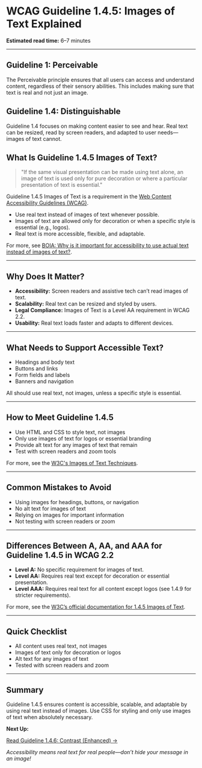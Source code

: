 <!--
title: 1.4.5 - Images of Text
series: Making the Web Accessible for All
description: A practical guide to WCAG Guideline 1.4.5 (Images of Text)—what it means, why it matters, and how to ensure text is real, not just an image.
keywords: wcag 1.4.5, images of text, accessibility, web standards, real text, screen readers
image: WCAG-Series-1.4.5.png
imageAlt: Blue text on yellow background saying, "Web Content Accessibiilty Guiedlines (WCAG) 1.4.5 Explained, Images of Text"
status: published
date: 2025-07-01
excerpt: This guideline ensures text is real and not just an image for accessibility.
-->

# **WCAG Guideline 1.4.5: Images of Text Explained**

**Estimated read time:** 6–7 minutes

---

## **Guideline 1: Perceivable**

The Perceivable principle ensures that all users can access and understand content, regardless of their sensory abilities. This includes making sure that text is real and not just an image.

## **Guideline 1.4: Distinguishable**

Guideline 1.4 focuses on making content easier to see and hear. Real text can be resized, read by screen readers, and adapted to user needs—images of text cannot.

## **What Is Guideline 1.4.5 Images of Text?**

<!-- [Illustration: Side-by-side of a text image (unselectable) and real text (selectable, resizable)] -->

> "If the same visual presentation can be made using text alone, an image of text is used only for pure decoration or where a particular presentation of text is essential."

Guideline 1.4.5 Images of Text is a requirement in the [Web Content Accessibility Guidelines (WCAG)](https://www.w3.org/WAI/WCAG22/quickref/#images-of-text).

- Use real text instead of images of text whenever possible.
- Images of text are allowed only for decoration or when a specific style is essential (e.g., logos).
- Real text is more accessible, flexible, and adaptable.

For more, see [BOIA: Why is it important for accessibility to use actual text instead of images of text?](https://www.boia.org/blog/why-is-it-important-for-accessibility-to-use-actual-text-instead-of-images-of-text).

---

## **Why Does It Matter?**

<!-- [Infographic: Screen reader icon, zoom icon, and a warning sign for images of text] -->

- **Accessibility:** Screen readers and assistive tech can’t read images of text.
- **Scalability:** Real text can be resized and styled by users.
- **Legal Compliance:** Images of Text is a Level AA requirement in WCAG 2.2.
- **Usability:** Real text loads faster and adapts to different devices.

---

## **What Needs to Support Accessible Text?**

<!-- [Grid: Headings, buttons, labels, and banners, all shown as real text] -->

- Headings and body text
- Buttons and links
- Form fields and labels
- Banners and navigation

All should use real text, not images, unless a specific style is essential.

---

## **How to Meet Guideline 1.4.5**

<!-- [Side-by-side: Banner with image of text vs. banner with real text styled with CSS] -->

- Use HTML and CSS to style text, not images
- Only use images of text for logos or essential branding
- Provide alt text for any images of text that remain
- Test with screen readers and zoom tools

For more, see the [W3C's Images of Text Techniques](https://www.w3.org/WAI/WCAG22/Techniques/css/C22).

---

## **Common Mistakes to Avoid**

<!-- [Do/Don't graphic: Left side with selectable, styled text, right side with unselectable image of text] -->

- Using images for headings, buttons, or navigation
- No alt text for images of text
- Relying on images for important information
- Not testing with screen readers or zoom

---

## **Differences Between A, AA, and AAA for Guideline 1.4.5 in WCAG 2.2**

<!-- [Infographic: Three columns labeled A, AA, AAA with example requirements for each] -->

- **Level A:** No specific requirement for images of text.
- **Level AA:** Requires real text except for decoration or essential presentation.
- **Level AAA:** Requires real text for all content except logos (see 1.4.9 for stricter requirements).

For more, see the [W3C’s official documentation for 1.4.5 Images of Text](https://www.w3.org/WAI/WCAG22/Understanding/images-of-text.html).

---

## **Quick Checklist**

<!-- [Checklist graphic: Icons for text, CSS, and screen reader] -->

- All content uses real text, not images
- Images of text only for decoration or logos
- Alt text for any images of text
- Tested with screen readers and zoom

---

## **Summary**

<!-- [Illustration: User selecting and resizing real text on a web page] -->

Guideline 1.4.5 ensures content is accessible, scalable, and adaptable by using real text instead of images. Use CSS for styling and only use images of text when absolutely necessary.

**Next Up:**

[Read Guideline 1.4.6: Contrast (Enhanced) →](WCAG-Guideline-1-4-6-Contrast-Enhanced-Explained)

*Accessibility means real text for real people—don’t hide your message in an image!*
